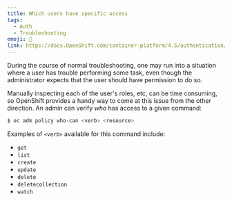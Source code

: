 ```yaml
---
title: Which users have specific access
tags:
  - Auth
  - Troubleshooting
emoji: 💪
link: https://docs.OpenShift.com/container-platform/4.5/authentication/using-rbac.html
---
```


During the course of normal troubleshooting, one may run into a situation where a user has trouble performing some task, even though the administrator expects that the user should have permission to do so.

Manually inspecting each of the user's roles, etc, can be time consuming, so OpenShift provides a handy way to come at this issue from the other direction. An admin can verify _who_ has access to a given command:

```bash
$ oc adm policy who-can <verb> <resource>
```

Examples of `<verb>` available for this command include:

- `get`
- `list`
- `create`
- `update`
- `delete`
- `deletecollection`
- `watch`
